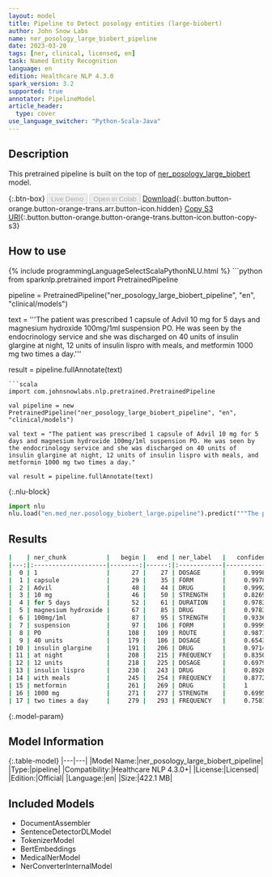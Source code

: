 ```yaml
---
layout: model
title: Pipeline to Detect posology entities (large-biobert)
author: John Snow Labs
name: ner_posology_large_biobert_pipeline
date: 2023-03-20
tags: [ner, clinical, licensed, en]
task: Named Entity Recognition
language: en
edition: Healthcare NLP 4.3.0
spark_version: 3.2
supported: true
annotator: PipelineModel
article_header:
  type: cover
use_language_switcher: "Python-Scala-Java"
---
```


## Description

This pretrained pipeline is built on the top of [ner_posology_large_biobert](https://nlp.johnsnowlabs.com/2021/04/01/ner_posology_large_biobert_en.html) model.

{:.btn-box}
<button class="button button-orange" disabled>Live Demo</button>
<button class="button button-orange" disabled>Open in Colab</button>
[Download](https://s3.amazonaws.com/auxdata.johnsnowlabs.com/clinical/models/ner_posology_large_biobert_pipeline_en_4.3.0_3.2_1679315056396.zip){:.button.button-orange.button-orange-trans.arr.button-icon.hidden}
[Copy S3 URI](s3://auxdata.johnsnowlabs.com/clinical/models/ner_posology_large_biobert_pipeline_en_4.3.0_3.2_1679315056396.zip){:.button.button-orange.button-orange-trans.button-icon.button-copy-s3}

## How to use



<div class="tabs-box" markdown="1">
{% include programmingLanguageSelectScalaPythonNLU.html %}
```python
from sparknlp.pretrained import PretrainedPipeline

pipeline = PretrainedPipeline("ner_posology_large_biobert_pipeline", "en", "clinical/models")

text = '''The patient was prescribed 1 capsule of Advil 10 mg for 5 days and magnesium hydroxide 100mg/1ml suspension PO. He was seen by the endocrinology service and she was discharged on 40 units of insulin glargine at night, 12 units of insulin lispro with meals, and metformin 1000 mg two times a day.'''

result = pipeline.fullAnnotate(text)
```
```scala
import com.johnsnowlabs.nlp.pretrained.PretrainedPipeline

val pipeline = new PretrainedPipeline("ner_posology_large_biobert_pipeline", "en", "clinical/models")

val text = "The patient was prescribed 1 capsule of Advil 10 mg for 5 days and magnesium hydroxide 100mg/1ml suspension PO. He was seen by the endocrinology service and she was discharged on 40 units of insulin glargine at night, 12 units of insulin lispro with meals, and metformin 1000 mg two times a day."

val result = pipeline.fullAnnotate(text)
```


{:.nlu-block}
```python
import nlu
nlu.load("en.med_ner.posology_biobert_large.pipeline").predict("""The patient was prescribed 1 capsule of Advil 10 mg for 5 days and magnesium hydroxide 100mg/1ml suspension PO. He was seen by the endocrinology service and she was discharged on 40 units of insulin glargine at night, 12 units of insulin lispro with meals, and metformin 1000 mg two times a day.""")
```

</div>

## Results

```bash
|    | ner_chunk           |   begin |   end | ner_label   |   confidence |
|---:|:--------------------|--------:|------:|:------------|-------------:|
|  0 | 1                   |      27 |    27 | DOSAGE      |     0.9998   |
|  1 | capsule             |      29 |    35 | FORM        |     0.9978   |
|  2 | Advil               |      40 |    44 | DRUG        |     0.9992   |
|  3 | 10 mg               |      46 |    50 | STRENGTH    |     0.8269   |
|  4 | for 5 days          |      52 |    61 | DURATION    |     0.978333 |
|  5 | magnesium hydroxide |      67 |    85 | DRUG        |     0.9783   |
|  6 | 100mg/1ml           |      87 |    95 | STRENGTH    |     0.9336   |
|  7 | suspension          |      97 |   106 | FORM        |     0.9999   |
|  8 | PO                  |     108 |   109 | ROUTE       |     0.9871   |
|  9 | 40 units            |     179 |   186 | DOSAGE      |     0.6543   |
| 10 | insulin glargine    |     191 |   206 | DRUG        |     0.97145  |
| 11 | at night            |     208 |   215 | FREQUENCY   |     0.83505  |
| 12 | 12 units            |     218 |   225 | DOSAGE      |     0.69795  |
| 13 | insulin lispro      |     230 |   243 | DRUG        |     0.89265  |
| 14 | with meals          |     245 |   254 | FREQUENCY   |     0.8772   |
| 15 | metformin           |     261 |   269 | DRUG        |     1        |
| 16 | 1000 mg             |     271 |   277 | STRENGTH    |     0.69955  |
| 17 | two times a day     |     279 |   293 | FREQUENCY   |     0.758125 |
```

{:.model-param}
## Model Information

{:.table-model}
|---|---|
|Model Name:|ner_posology_large_biobert_pipeline|
|Type:|pipeline|
|Compatibility:|Healthcare NLP 4.3.0+|
|License:|Licensed|
|Edition:|Official|
|Language:|en|
|Size:|422.1 MB|

## Included Models

- DocumentAssembler
- SentenceDetectorDLModel
- TokenizerModel
- BertEmbeddings
- MedicalNerModel
- NerConverterInternalModel